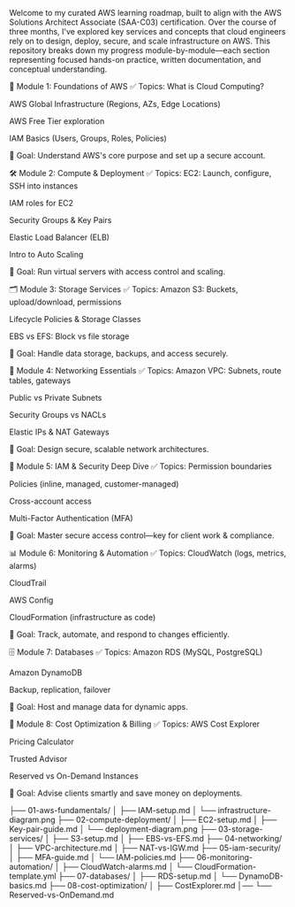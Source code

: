 Welcome to my curated AWS learning roadmap, built to align with the AWS Solutions Architect Associate (SAA-C03) certification. Over the course of three months, I've explored key services and concepts that cloud engineers rely on to design, deploy, secure, and scale infrastructure on AWS. This repository breaks down my progress module-by-module—each section representing focused hands-on practice, written documentation, and conceptual understanding.

📘 Module 1: Foundations of AWS
✅ Topics:
What is Cloud Computing?

AWS Global Infrastructure (Regions, AZs, Edge Locations)

AWS Free Tier exploration

IAM Basics (Users, Groups, Roles, Policies)

📌 Goal:
Understand AWS's core purpose and set up a secure account.

🛠️ Module 2: Compute & Deployment
✅ Topics:
EC2: Launch, configure, SSH into instances

IAM roles for EC2

Security Groups & Key Pairs

Elastic Load Balancer (ELB)

Intro to Auto Scaling

📌 Goal:
Run virtual servers with access control and scaling.

🗂️ Module 3: Storage Services
✅ Topics:
Amazon S3: Buckets, upload/download, permissions

Lifecycle Policies & Storage Classes

EBS vs EFS: Block vs file storage

📌 Goal:
Handle data storage, backups, and access securely.

🔗 Module 4: Networking Essentials
✅ Topics:
Amazon VPC: Subnets, route tables, gateways

Public vs Private Subnets

Security Groups vs NACLs

Elastic IPs & NAT Gateways

📌 Goal:
Design secure, scalable network architectures.

🔐 Module 5: IAM & Security Deep Dive
✅ Topics:
Permission boundaries

Policies (inline, managed, customer-managed)

Cross-account access

Multi-Factor Authentication (MFA)

📌 Goal:
Master secure access control—key for client work & compliance.

📊 Module 6: Monitoring & Automation
✅ Topics:
CloudWatch (logs, metrics, alarms)

CloudTrail

AWS Config

CloudFormation (infrastructure as code)

📌 Goal:
Track, automate, and respond to changes efficiently.

🗄️ Module 7: Databases
✅ Topics:
Amazon RDS (MySQL, PostgreSQL)

Amazon DynamoDB

Backup, replication, failover

📌 Goal:
Host and manage data for dynamic apps.

💸 Module 8: Cost Optimization & Billing
✅ Topics:
AWS Cost Explorer

Pricing Calculator

Trusted Advisor

Reserved vs On-Demand Instances

📌 Goal:
Advise clients smartly and save money on deployments.


├── 01-aws-fundamentals/
│   ├── IAM-setup.md
│   └── infrastructure-diagram.png
├── 02-compute-deployment/
│   ├── EC2-setup.md
│   ├── Key-pair-guide.md
│   └── deployment-diagram.png
├── 03-storage-services/
│   ├── S3-setup.md
│   ├── EBS-vs-EFS.md
├── 04-networking/
│   ├── VPC-architecture.md
│   ├── NAT-vs-IGW.md
├── 05-iam-security/
│   ├── MFA-guide.md
│   └── IAM-policies.md
├── 06-monitoring-automation/
│   ├── CloudWatch-alarms.md
│   └── CloudFormation-template.yml
├── 07-databases/
│   ├── RDS-setup.md
│   └── DynamoDB-basics.md
├── 08-cost-optimization/
│   ├── CostExplorer.md
│── └── Reserved-vs-OnDemand.md

